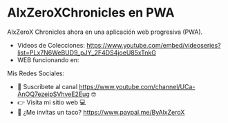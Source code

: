 # AlxZeroXChronicles en PWA

AlxZeroX Chronicles ahora en una aplicación web progresiva (PWA).

* Videos de Colecciones: https://www.youtube.com/embed/videoseries?list=PLx7N6WeBUD9_pJY_2F4DS4joeU85xTnkG
* WEB funcionando en: 


Mis Redes Sociales:

* 🔔 Suscríbete al canal https://www.youtube.com/channel/UCa-AnOQ7ezeipSVhveE2Eug 🤓
* 👉 Visita mi sitio web   💻
* 🌮 ¿Me invítas un taco? https://www.paypal.me/ByAlxZeroX
